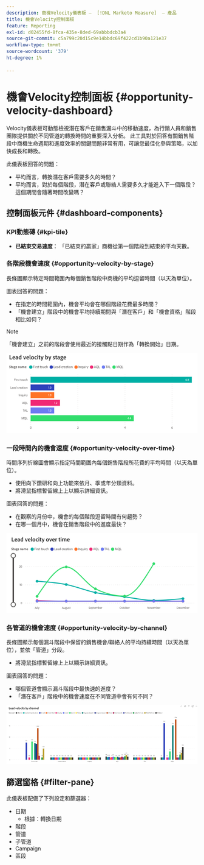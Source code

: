 ```yaml
---
description: 商機Velocity儀表板 —  [!DNL Marketo Measure]  — 產品
title: 機會Velocity控制面板
feature: Reporting
exl-id: d02455fd-8fca-435e-8ded-69abbbdcb3a4
source-git-commit: c5a799c20d15c9e14bbdc69f422cd1b90a121e37
workflow-type: tm+mt
source-wordcount: '379'
ht-degree: 1%

---
```


# 機會Velocity控制面板 {#opportunity-velocity-dashboard}

Velocity儀表板可動態檢視潛在客戶在銷售漏斗中的移動速度，為行銷人員和銷售團隊提供關於不同管道的轉換時間的重要深入分析。 此工具對於回答有關銷售階段中商機生命週期和進度效率的關鍵問題非常有用，可讓您最佳化參與策略，以加快成長和轉換。

此儀表板回答的問題：

* 平均而言，轉換潛在客戶需要多久的時間？
* 平均而言，對於每個階段，潛在客戶或聯絡人需要多久才能進入下一個階段？ 這個期間會隨著時間改變嗎？

## 控制面板元件 {#dashboard-components}

### KPI動態磚 {#kpi-tile}

* **已結束交易速度**： 「已結束的贏家」商機從第一個階段到結束的平均天數。

### 各階段機會速度 {#opportunity-velocity-by-stage}

長條圖顯示特定時間範圍內每個銷售階段中商機的平均逗留時間（以天為單位）。

圖表回答的問題：

* 在指定的時間範圍內，機會平均會在哪個階段花費最多時間？
* 「機會建立」階段中的機會平均持續期間與「潛在客戶」和「機會資格」階段相比如何？

>[!NOTE]
>
>「機會建立」之前的階段會使用最近的接觸點日期作為「轉換開始」日期。

![](assets/lead-velocity-dashboard-1.png)

### 一段時間內的機會速度 {#opportunity-velocity-over-time}

時間序列折線圖會顯示指定時間範圍內每個銷售階段所花費的平均時間（以天為單位）。

* 使用向下鑽研和向上功能來依月、季或年分類資料。
* 將滑鼠指標暫留線上上以顯示詳細資訊。

圖表回答的問題：

* 在觀察的月份中，機會的每個階段逗留時間有何趨勢？
* 在哪一個月中，機會在銷售階段中的進度最快？

![](assets/lead-velocity-dashboard-2.png)

### 各管道的機會速度 {#opportunity-velocity-by-channel}

長條圖顯示每個漏斗階段中保留的銷售機會/聯絡人的平均持續時間（以天為單位），並依「管道」分段。

* 將滑鼠指標暫留線上上以顯示詳細資訊。

圖表回答的問題：

* 哪個管道會顯示漏斗階段中最快速的進度？
* 「潛在客戶」階段中的機會速度在不同管道中會有何不同？

![](assets/lead-velocity-dashboard-3.png)

## 篩選窗格 {#filter-pane}

此儀表板配備了下列設定和篩選器：

* 日期
   * 根據：轉換日期
* 階段
* 管道
* 子管道
* Campaign
* 區段
